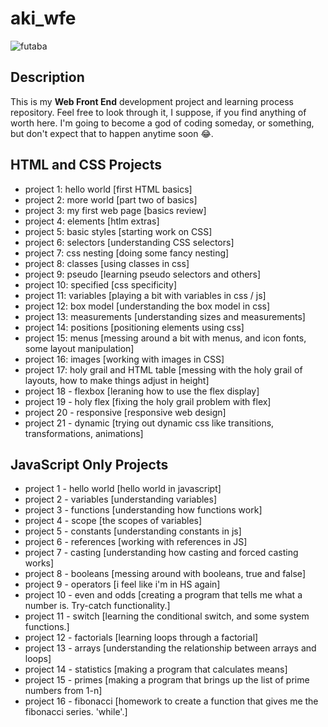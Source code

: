 # aki_wfe

![futaba](https://vignette.wikia.nocookie.net/megamitensei/images/d/df/PQ2_Futaba_Sakura.png/revision/latest/scale-to-width-down/300?cb=20180901214125)

## Description 

This is my **Web Front End** development project and learning process repository. Feel free to look through it, I suppose, if you find anything of worth here. I'm going to become a god of coding someday, or something, but don't expect that to happen anytime soon 😂.

## HTML and CSS Projects

- project 1: hello world [first HTML basics]
- project 2: more world [part two of basics]
- project 3: my first web page [basics review]
- project 4: elements [htlm extras]
- project 5: basic styles [starting work on CSS]
- project 6: selectors [understanding CSS selectors]
- project 7: css nesting [doing some fancy nesting]
- project 8: classes [using classes in css]
- project 9: pseudo [learning pseudo selectors and others]
- project 10: specified [css specificity]
- project 11: variables [playing a bit with variables in css / js]
- project 12: box model [understanding the box model in css]
- project 13: measurements [understanding sizes and measurements]
- project 14: positions [positioning elements using css]
- project 15: menus [messing around a bit with menus, and icon fonts, some layout manipulation]
- project 16: images [working with images in CSS]
- project 17: holy grail and HTML table [messing with the holy grail of layouts, how to make things adjust in height]
- project 18 - flexbox [leraning how to use the flex display]
- project 19 - holy flex [fixing the holy grail problem with flex]
- project 20 - responsive [responsive web design]
- project 21 - dynamic [trying out dynamic css like transitions, transformations, animations]

## JavaScript Only Projects

- project 1 - hello world [hello world in javascript]
- project 2 - variables [understanding variables]
- project 3 - functions [understanding how functions work]
- project 4 - scope [the scopes of variables]
- project 5 - constants [understanding constants in js]
- project 6 - references [working with references in JS]
- project 7 - casting [understanding how casting and forced casting works]
- project 8 - booleans [messing around with booleans, true and false]
- project 9 - operators [i feel like i'm in HS again]
- project 10 - even and odds [creating a program that tells me what a number is. Try-catch functionality.]
- project 11 - switch [learning the conditional switch, and some system functions.]
- project 12 - factorials [learning loops through a factorial]
- project 13 - arrays [understanding the relationship between arrays and loops]
- project 14 - statistics [making a program that calculates means]
- project 15 - primes [making a program that brings up the list of prime numbers from 1-n]
- project 16 - fibonacci [homework to create a function that gives me the fibonacci series. 'while'.]